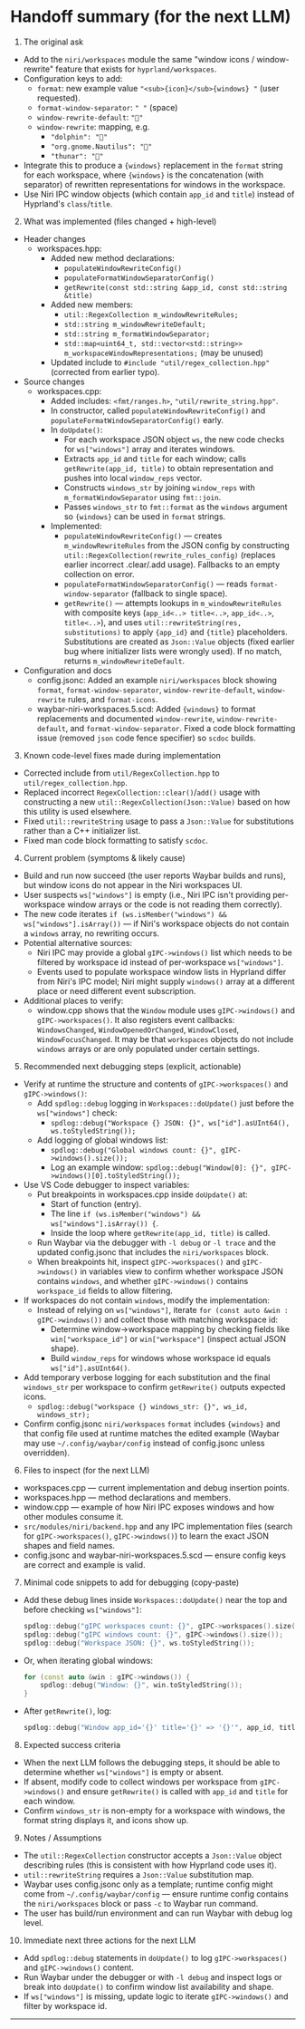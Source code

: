 
# Handoff summary (for the next LLM)

1) The original ask
- Add to the `niri/workspaces` module the same "window icons / window-rewrite" feature that exists for `hyprland/workspaces`.
- Configuration keys to add: 
  - `format`: new example value `"<sub>{icon}</sub>{windows} "` (user requested).
  - `format-window-separator`: `" "` (space)
  - `window-rewrite-default`: `""`
  - `window-rewrite`: mapping, e.g.
    - `"dolphin": ""`
    - `"org.gnome.Nautilus": ""`
    - `"thunar": ""`
- Integrate this to produce a `{windows}` replacement in the `format` string for each workspace, where `{windows}` is the concatenation (with separator) of rewritten representations for windows in the workspace.
- Use Niri IPC window objects (which contain `app_id` and `title`) instead of Hyprland's `class`/`title`.

2) What was implemented (files changed + high-level)
- Header changes
  - workspaces.hpp:
    - Added new method declarations:
      - `populateWindowRewriteConfig()`
      - `populateFormatWindowSeparatorConfig()`
      - `getRewrite(const std::string &app_id, const std::string &title)`
    - Added new members:
      - `util::RegexCollection m_windowRewriteRules;`
      - `std::string m_windowRewriteDefault;`
      - `std::string m_formatWindowSeparator;`
      - `std::map<uint64_t, std::vector<std::string>> m_workspaceWindowRepresentations;` (may be unused)
    - Updated include to `#include "util/regex_collection.hpp"` (corrected from earlier typo).
- Source changes
  - workspaces.cpp:
    - Added includes: `<fmt/ranges.h>`, `"util/rewrite_string.hpp"`.
    - In constructor, called `populateWindowRewriteConfig()` and `populateFormatWindowSeparatorConfig()` early.
    - In `doUpdate()`:
      - For each workspace JSON object `ws`, the new code checks for `ws["windows"]` array and iterates windows.
      - Extracts `app_id` and `title` for each window; calls `getRewrite(app_id, title)` to obtain representation and pushes into local `window_reps` vector.
      - Constructs `windows_str` by joining `window_reps` with `m_formatWindowSeparator` using `fmt::join`.
      - Passes `windows_str` to `fmt::format` as the `windows` argument so `{windows}` can be used in `format` strings.
    - Implemented:
      - `populateWindowRewriteConfig()` — creates `m_windowRewriteRules` from the JSON config by constructing `util::RegexCollection(rewrite_rules_config)` (replaces earlier incorrect .clear/.add usage). Fallbacks to an empty collection on error.
      - `populateFormatWindowSeparatorConfig()` — reads `format-window-separator` (fallback to single space).
      - `getRewrite()` — attempts lookups in `m_windowRewriteRules` with composite keys (`app_id<..> title<..>`, `app_id<..>`, `title<..>`), and uses `util::rewriteString(res, substitutions)` to apply `{app_id}` and `{title}` placeholders. Substitutions are created as `Json::Value` objects (fixed earlier bug where initializer lists were wrongly used). If no match, returns `m_windowRewriteDefault`.
- Configuration and docs
  - config.jsonc: Added an example `niri/workspaces` block showing `format`, `format-window-separator`, `window-rewrite-default`, `window-rewrite` rules, and `format-icons`.
  - waybar-niri-workspaces.5.scd: Added `{windows}` to format replacements and documented `window-rewrite`, `window-rewrite-default`, and `format-window-separator`. Fixed a code block formatting issue (removed `json` code fence specifier) so `scdoc` builds.

3) Known code-level fixes made during implementation
- Corrected include from `util/RegexCollection.hpp` to `util/regex_collection.hpp`.
- Replaced incorrect `RegexCollection::clear()`/`add()` usage with constructing a new `util::RegexCollection(Json::Value)` based on how this utility is used elsewhere.
- Fixed `util::rewriteString` usage to pass a `Json::Value` for substitutions rather than a C++ initializer list.
- Fixed man code block formatting to satisfy `scdoc`.

4) Current problem (symptoms & likely cause)
- Build and run now succeed (the user reports Waybar builds and runs), but window icons do not appear in the Niri workspaces UI.
- User suspects `ws["windows"]` is empty (i.e., Niri IPC isn't providing per-workspace window arrays or the code is not reading them correctly).
- The new code iterates `if (ws.isMember("windows") && ws["windows"].isArray())` — if Niri's workspace objects do not contain a `windows` array, no rewriting occurs.
- Potential alternative sources:
  - Niri IPC may provide a global `gIPC->windows()` list which needs to be filtered by workspace id instead of per-workspace `ws["windows"]`.
  - Events used to populate workspace window lists in Hyprland differ from Niri's IPC model; Niri might supply `windows()` array at a different place or need different event subscription.
- Additional places to verify:
  - window.cpp shows that the `Window` module uses `gIPC->windows()` and `gIPC->workspaces()`. It also registers event callbacks: `WindowsChanged`, `WindowOpenedOrChanged`, `WindowClosed`, `WindowFocusChanged`. It may be that `workspaces` objects do not include `windows` arrays or are only populated under certain settings.

5) Recommended next debugging steps (explicit, actionable)
- Verify at runtime the structure and contents of `gIPC->workspaces()` and `gIPC->windows()`:
  - Add `spdlog::debug` logging in `Workspaces::doUpdate()` just before the `ws["windows"]` check:
    - `spdlog::debug("Workspace {} JSON: {}", ws["id"].asUInt64(), ws.toStyledString());`
  - Add logging of global windows list:
    - `spdlog::debug("Global windows count: {}", gIPC->windows().size());`
    - Log an example window: `spdlog::debug("Window[0]: {}", gIPC->windows()[0].toStyledString());`
- Use VS Code debugger to inspect variables:
  - Put breakpoints in workspaces.cpp inside `doUpdate()` at:
    - Start of function (entry).
    - The line `if (ws.isMember("windows") && ws["windows"].isArray()) {`.
    - Inside the loop where `getRewrite(app_id, title)` is called.
  - Run Waybar via the debugger with `-l debug` or `-l trace` and the updated config.jsonc that includes the `niri/workspaces` block.
  - When breakpoints hit, inspect `gIPC->workspaces()` and `gIPC->windows()` in variables view to confirm whether workspace JSON contains `windows`, and whether `gIPC->windows()` contains `workspace_id` fields to allow filtering.
- If workspaces do not contain `windows`, modify the implementation:
  - Instead of relying on `ws["windows"]`, iterate `for (const auto &win : gIPC->windows())` and collect those with matching workspace id:
    - Determine window->workspace mapping by checking fields like `win["workspace_id"]` or `win["workspace"]` (inspect actual JSON shape).
    - Build `window_reps` for windows whose workspace id equals `ws["id"].asUInt64()`.
- Add temporary verbose logging for each substitution and the final `windows_str` per workspace to confirm `getRewrite()` outputs expected icons.
  - `spdlog::debug("workspace {} windows_str: {}", ws_id, windows_str);`
- Confirm config.jsonc `niri/workspaces` `format` includes `{windows}` and that config file used at runtime matches the edited example (Waybar may use `~/.config/waybar/config` instead of config.jsonc unless overridden).

6) Files to inspect (for the next LLM)
- workspaces.cpp — current implementation and debug insertion points.
- workspaces.hpp — method declarations and members.
- window.cpp — example of how Niri IPC exposes windows and how other modules consume it.
- `src/modules/niri/backend.hpp` and any IPC implementation files (search for `gIPC->workspaces()`, `gIPC->windows()`) to learn the exact JSON shapes and field names.
- config.jsonc and waybar-niri-workspaces.5.scd — ensure config keys are correct and example is valid.

7) Minimal code snippets to add for debugging (copy-paste)
- Add these debug lines inside `Workspaces::doUpdate()` near the top and before checking `ws["windows"]`:
  ```cpp
  spdlog::debug("gIPC workspaces count: {}", gIPC->workspaces().size());
  spdlog::debug("gIPC windows count: {}", gIPC->windows().size());
  spdlog::debug("Workspace JSON: {}", ws.toStyledString());
  ```
- Or, when iterating global windows:
  ```cpp
  for (const auto &win : gIPC->windows()) {
      spdlog::debug("Window: {}", win.toStyledString());
  }
  ```
- After `getRewrite()`, log:
  ```cpp
  spdlog::debug("Window app_id='{}' title='{}' => '{}'", app_id, title, rep);
  ```
8) Expected success criteria
- When the next LLM follows the debugging steps, it should be able to determine whether `ws["windows"]` is empty or absent.
- If absent, modify code to collect windows per workspace from `gIPC->windows()` and ensure `getRewrite()` is called with `app_id` and `title` for each window.
- Confirm `windows_str` is non-empty for a workspace with windows, the format string displays it, and icons show up.

9) Notes / Assumptions
- The `util::RegexCollection` constructor accepts a `Json::Value` object describing rules (this is consistent with how Hyprland code uses it).
- `util::rewriteString` requires a `Json::Value` substitution map.
- Waybar uses config.jsonc only as a template; runtime config might come from `~/.config/waybar/config` — ensure runtime config contains the `niri/workspaces` block or pass `-c` to Waybar run command.
- The user has build/run environment and can run Waybar with debug log level.

10) Immediate next three actions for the next LLM
- Add `spdlog::debug` statements in `doUpdate()` to log `gIPC->workspaces()` and `gIPC->windows()` content.
- Run Waybar under the debugger or with `-l debug` and inspect logs or break into `doUpdate()` to confirm window list availability and shape.
- If `ws["windows"]` is missing, update logic to iterate `gIPC->windows()` and filter by workspace id.

---
